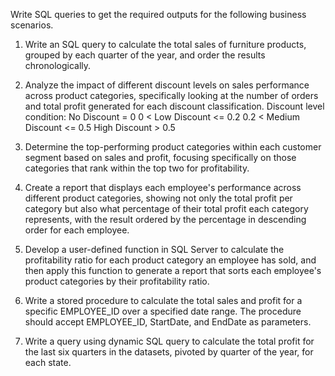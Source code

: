 Write SQL queries to get the required outputs for the following business scenarios.
1. Write an SQL query to calculate the total sales of furniture products, grouped by each quarter of the year, 
and order the results chronologically.

3. Analyze the impact of different discount levels on sales performance across product categories, 
specifically looking at the number of orders and total profit generated for each discount classification.
Discount level condition:
No Discount = 0
0 < Low Discount <= 0.2
0.2 < Medium Discount <= 0.5
High Discount > 0.5 

3. Determine the top-performing product categories within each customer segment based on sales and profit, 
focusing specifically on those categories that rank within the top two for profitability.

4. Create a report that displays each employee's performance across different product categories, showing not only the 
total profit per category but also what percentage of their total profit each category represents, with the result 
ordered by the percentage in descending order for each employee.

5. Develop a user-defined function in SQL Server to calculate the profitability ratio for each product category 
an employee has sold, and then apply this function to generate a report that sorts each employee's product categories
by their profitability ratio.

6. Write a stored procedure to calculate the total sales and profit for a specific EMPLOYEE_ID over a specified date range. 
The procedure should accept EMPLOYEE_ID, StartDate, and EndDate as parameters.

7. Write a query using dynamic SQL query to calculate the total profit for the last six quarters in the datasets, 
pivoted by quarter of the year, for each state.
